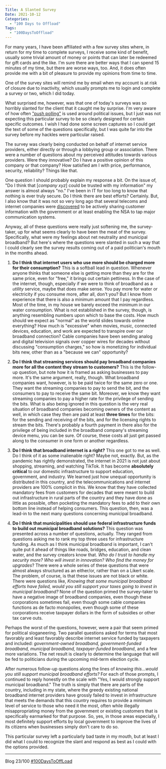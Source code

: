 ```yaml
---
Title: A Slanted Survey
Date: 2021-10-12
Categories: 
  - "100 Days to Offload"
Tags: 
  - "100DaysToOffload"
---
```


For many years, I have been affiliated with a few survey sites where, in return for my time to complete surveys, I receive some kind of benefit, usually some trivial amount of money or points that can later be redeemed for gift cards and the like. I'm sure there are better ways that I can spend 15 minutes of my time, but there are worse ways, too. And, it does often provide me with a bit of pleasure to provide my opinions from time to time.

One of the survey sites will remind me by email when my account is at risk of closure due to inactivity, which usually prompts me to login and complete a survey or two, which I did today.

What surprised me, however, was that one of today's surveys was so horribly slanted for the client that it caught me by surprise. I'm very aware of how often ["push polling"](https://en.wikipedia.org/wiki/Push_poll) is used around political issues, but I just was not expecting this particular survey to be so clearly designed for certain specific outcomes. I wish I had done some screen captures so I could get the text of some of the questions specifically, but I was quite far into the survey before my hackles were particular raised.

The survey was clearly being conducted on behalf of internet service providers, either directly or through a lobbying group or association. There were a number of questions about my perceived attitudes towards various providers. Were they innovative? Do I have a positive opinion of this company or that company? How satisfied am I with price, performance, security, reliability? Things like that.

One question I should probably explain my response a bit. On the issue of, "Do I think that [*company xyz*] could be trusted with my information" my answer is almost always "no." I've been in IT for too long to know that nothing is ever truly secure. Do I think there are best efforts? Certainly. But, I also know that it was not so very long ago that several telecoms and internet companies were [discovered](https://www.motherjones.com/politics/2013/06/timeline-nsa-domestic-surveillance-bush-obama/) to be actively sharing customer information with the government or at least enabling the NSA to tap major communication systems.

Anyway, all of these questions were really just softening me, the survey-taker, up for what seems clearly to have been the meat of the survey. Specifically, what were my feelings about net neutrality and municipal broadband? But here's where the questions were slanted in such a way that I could clearly see the survey results coming out of a paid politician's mouth in the months ahead.

1. **Do I think that internet users who use more should be charged more for their consumption?** This is a softball lead in question. Whenever anyone thinks that someone else is getting more than they are for the same price, even for "free," it brings out certain pettiness. In the case of the internet, though, especially if we were to think of broadband as a *utility* service, maybe that does make sense. You pay more for water or electricity if you consume more, after all, don't you? But I know from experience that there is also a minimum amount that I pay regardless. Most of the time, in my house we barely exceed the minimum in our water consumption. What is not established in the survey, though, is anything resembling numbers upon which to base the costs. How much should we expect as "normal" as the world slides towards online everything? How much is "excessive" when movies, music, connected devices, education, and work are expected to transpire over our broadband connection? Cable companies have been sending analog and digital television signals over copper wires for decades without discussing "consumption charges," so how is monetizing for individual bits new, other than as a "because we can" opportunity?

1. **Do I think that streaming services should pay broadband companies more for all the content they stream to customers?** This is the follow-up question, but note how it is framed as asking businesses to pay more. It's the same argument, really, though. What broadband companies want, however, is to be paid twice for the same zero or one. They want the streaming companies to pay to send the bit, and the consumers to pay to receive the same bit. Moreover, we know they want streaming companies to pay a higher rate for the privilege of sending the bits. What is also being ignored in this question is the very real situation of broadband companies becoming owners of the content as well, in which case they then are paid at least **three times** for the bits: for the sending and receiving of the bits, and for the licensing rights to stream the bits. There's probably a fourth payment in there also for the privilege of being included in the broadband company's streaming device menu, you can be sure. Of course, these costs all just get passed along to the consumer in one form or another regardless.

1. **Do I think that broadband internet is a right?** This one got to me as well. Do I think of it as some inalienable right? Maybe not, exactly. But, as the pandemic has rightly demonstrated, the internet in 2021 is not just about shopping, streaming, and watching TikTok. It has become **absolutely critical** to our domestic infrastructure to support education, government, and industry. We learned just how unequal opportunity is distributed in this country, and the telecommunications and internet providers are 100% complicit in this. We know that they have collected mandatory fees from customers for decades that were meant to build out infrastructure in rural parts of the country and they have done as little as possible, often pocketing the mandatory fees to add to their own bottom line instead of helping consumers. This question, then, was a lead-in to the next many questions concerning municipal broadband.

1. **Do I think that municipalities should use federal infrastructure funds to build out municipal broadband solutions?** This question was presented across a number of questions, actually. They ranged from questions asking me to rank my top three uses for infrastructure funding. As much as I think municipal broadband is important, I can't quite put it ahead of things like roads, bridges, education, and clean water, and the survey creators know that. *Who do I trust to handle my security more?* *Who will invest in innovation?* *Who find the money for upgrades*? There were a whole series of these questions that were almost always structured as an either/or, rather than on a Likert scale. The problem, of course, is that these issues are not black or white. There were questions like, *Knowing that some municipal broadband efforts have failed, would you still support your taxes going to invest in municipal broadband?* None of the question primed the survey-taker to have a negative image of broadband companies, even though these corporations sometimes fail, even though some cable companies functions as de facto monopolies, even though some of these corporations receive taxpayer dollars in the form of subsidies or other tax carve outs.

Perhaps the worst of the questions, however, were a pair that seem primed for political sloganeering. Two parallel questions asked for terms that most favorably and least favorably describe internet service funded by taxpayers and included: *government-owned broadband, government-funded broadband, municipal broadband, taxpayer-funded broadband*, and a few more variations. The net result is clearly to determine the language that will be fed to politicians during the upcoming mid-term election cycle.

After numerous follow-up questions along the lines of *knowing this...would you still support municipal broadband efforts?* For each of those prompts, I  continued to reply honestly on the scale with "Yes, I would strongly support municipal broadband." The truth is simply that there are parts of the country, including in my state, where the greedy existing national broadband internet providers have grossly failed to invest in infrastructure that meets the demands that this country requires to provide a minimum level of service to those who need it the most, often while illegally misappropriating money from the government or existing customers that is specifically earmarked for that purpose. So, yes, in those areas especially, I most definitely support efforts by local government to improve the lives of its citizens when businesses simply don't care to do so.

This particular survey left a particularly bad taste in my mouth, but at least I did what I could to recognize the slant and respond as best as I could with the options provided.

***
Blog 23/100 [#100DaysToOffLoad](https://100daystooffload.com)
